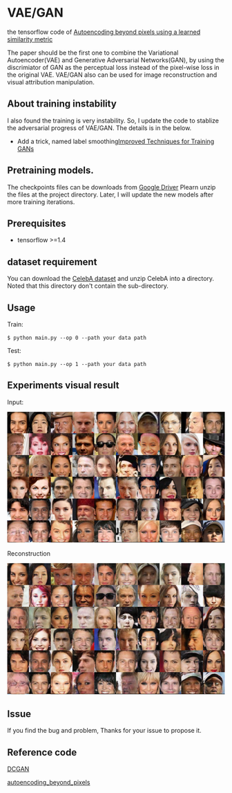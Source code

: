 # VAE/GAN
the tensorflow code of [Autoencoding beyond pixels using a learned similarity metric](https://arxiv.org/abs/1512.09300v2)

The paper should be the first one to combine the Variational Autoencoder(VAE) and Generative Adversarial Networks(GAN), by 
using the discrimiator of GAN as the perceptual loss instead of the pixel-wise loss in the original VAE. VAE/GAN also can be used for image 
reconstruction and visual attribution manipulation.

## About training instability

I also found the training is very instability. So, I update the code to stablize the adversarial progress of VAE/GAN. The details is in the below.

- Add a trick, named label smoothing[Improved Techniques for Training GANs](https://arxiv.org/abs/1606.03498) 

## Pretraining models.

The checkpoints files can be downloads from  [Google Driver](https://drive.google.com/open?id=1FaVbIeOzfNW7yCa2eRljcZAemljK3oZ-) 
Plearn unzip the files at the project directory. Later, I will update the new models after more training iterations.

## Prerequisites

- tensorflow >=1.4

## dataset requirement

You can download the [CelebA dataset](https://www.dropbox.com/sh/8oqt9vytwxb3s4r/AAB06FXaQRUNtjW9ntaoPGvCa?dl=0) 
and unzip CelebA into a directory. Noted that this directory don't contain the sub-directory.

## Usage
  
   Train:
    
    $ python main.py --op 0 --path your data path
  
  Test:
  
    $ python main.py --op 1 --path your data path

## Experiments visual result

 Input:
    
 ![](img/real.png)
    
 Reconstruction
    
 ![](img/recon.png)
    
    
 ## Issue
 If you find the bug and problem, Thanks for your issue to propose it.
    

## Reference code

[DCGAN](https://github.com/carpedm20/DCGAN-tensorflow)

[autoencoding_beyond_pixels](https://github.com/andersbll/autoencoding_beyond_pixels)
